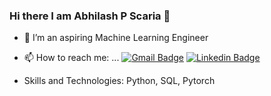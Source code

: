 ### Hi there I am Abhilash P Scaria 👋

- 🌱 I’m an aspiring Machine Learning Engineer
- 📫 How to reach me: ... [![Gmail Badge](https://img.shields.io/badge/-abhilashscaria@gmail.com-red?style=flat-pill&logo=Gmail&logoColor=white&link=mailto:abhilashscaria@gmail.com)](mailto:abhilashscaria@gmail.com)
[![Linkedin Badge](https://img.shields.io/badge/-Abhilash-blue?style=flat-pill&logo=Linkedin&logoColor=white&link=https://www.linkedin.com/in/abhilash-scaria-04359531/)](https://www.linkedin.com/in/abhilash-scaria-04359531/)
 
 
 - Skills and Technologies: Python, SQL, Pytorch
